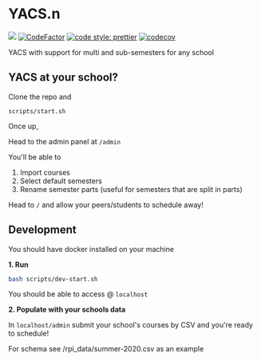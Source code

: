 # YACS.n

![](https://github.com/YACS-RCOS/yacs.n/workflows/CI/badge.svg)
[![CodeFactor](https://www.codefactor.io/repository/github/yacs-rcos/yacs.n/badge)](https://www.codefactor.io/repository/github/yacs-rcos/yacs.n)
[![code style: prettier](https://img.shields.io/badge/code_style-prettier-ff69b4.svg?style=flat-square)](https://github.com/prettier/prettier)
[![codecov](https://codecov.io/gh/YACS-RCOS/yacs.n/branch/master/graph/badge.svg)](https://codecov.io/gh/YACS-RCOS/yacs.n)

YACS with support for multi and sub-semesters for any school

## YACS at your school?

Clone the repo and

`scripts/start.sh`

Once up,

Head to the admin panel at `/admin`

You'll be able to

1. Import courses
2. Select default semesters
3. Rename semester parts (useful for semesters that are split in parts)

Head to `/` and allow your peers/students to schedule away!

## Development

You should have docker installed on your machine

**1. Run**

```bash
bash scripts/dev-start.sh
```

You should be able to access @ `localhost`

**2. Populate with your schools data**

In `localhost/admin` submit your school's courses by CSV and you're ready to schedule!

For schema see /rpi_data/summer-2020.csv as an example
